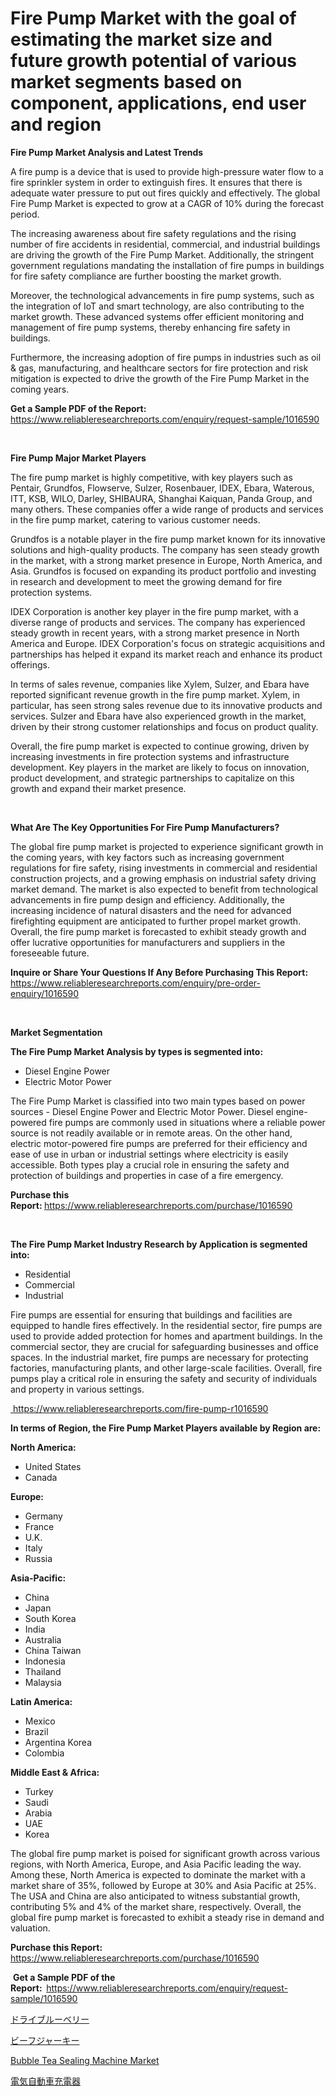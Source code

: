 <p><h1>Fire Pump Market with the goal of estimating the market size and future growth potential of various market segments based on component, applications, end user and region</h1></p><p><strong>Fire Pump Market Analysis and Latest Trends</strong></p>
<p><p>A fire pump is a device that is used to provide high-pressure water flow to a fire sprinkler system in order to extinguish fires. It ensures that there is adequate water pressure to put out fires quickly and effectively. The global Fire Pump Market is expected to grow at a CAGR of 10% during the forecast period.</p><p>The increasing awareness about fire safety regulations and the rising number of fire accidents in residential, commercial, and industrial buildings are driving the growth of the Fire Pump Market. Additionally, the stringent government regulations mandating the installation of fire pumps in buildings for fire safety compliance are further boosting the market growth.</p><p>Moreover, the technological advancements in fire pump systems, such as the integration of IoT and smart technology, are also contributing to the market growth. These advanced systems offer efficient monitoring and management of fire pump systems, thereby enhancing fire safety in buildings.</p><p>Furthermore, the increasing adoption of fire pumps in industries such as oil & gas, manufacturing, and healthcare sectors for fire protection and risk mitigation is expected to drive the growth of the Fire Pump Market in the coming years.</p></p>
<p><strong>Get a Sample PDF of the Report:&nbsp;</strong> <a href="https://www.reliableresearchreports.com/enquiry/request-sample/1016590">https://www.reliableresearchreports.com/enquiry/request-sample/1016590</a></p>
<p>&nbsp;</p>
<p><strong>Fire Pump Major Market Players</strong></p>
<p><p>The fire pump market is highly competitive, with key players such as Pentair, Grundfos, Flowserve, Sulzer, Rosenbauer, IDEX, Ebara, Waterous, ITT, KSB, WILO, Darley, SHIBAURA, Shanghai Kaiquan, Panda Group, and many others. These companies offer a wide range of products and services in the fire pump market, catering to various customer needs.</p><p>Grundfos is a notable player in the fire pump market known for its innovative solutions and high-quality products. The company has seen steady growth in the market, with a strong market presence in Europe, North America, and Asia. Grundfos is focused on expanding its product portfolio and investing in research and development to meet the growing demand for fire protection systems.</p><p>IDEX Corporation is another key player in the fire pump market, with a diverse range of products and services. The company has experienced steady growth in recent years, with a strong market presence in North America and Europe. IDEX Corporation's focus on strategic acquisitions and partnerships has helped it expand its market reach and enhance its product offerings.</p><p>In terms of sales revenue, companies like Xylem, Sulzer, and Ebara have reported significant revenue growth in the fire pump market. Xylem, in particular, has seen strong sales revenue due to its innovative products and services. Sulzer and Ebara have also experienced growth in the market, driven by their strong customer relationships and focus on product quality.</p><p>Overall, the fire pump market is expected to continue growing, driven by increasing investments in fire protection systems and infrastructure development. Key players in the market are likely to focus on innovation, product development, and strategic partnerships to capitalize on this growth and expand their market presence.</p></p>
<p>&nbsp;</p>
<p><strong>What Are The Key Opportunities For Fire Pump Manufacturers?</strong></p>
<p><p>The global fire pump market is projected to experience significant growth in the coming years, with key factors such as increasing government regulations for fire safety, rising investments in commercial and residential construction projects, and a growing emphasis on industrial safety driving market demand. The market is also expected to benefit from technological advancements in fire pump design and efficiency. Additionally, the increasing incidence of natural disasters and the need for advanced firefighting equipment are anticipated to further propel market growth. Overall, the fire pump market is forecasted to exhibit steady growth and offer lucrative opportunities for manufacturers and suppliers in the foreseeable future.</p></p>
<p><strong>Inquire or Share Your Questions If Any Before Purchasing This Report:</strong> <a href="https://www.reliableresearchreports.com/enquiry/pre-order-enquiry/1016590">https://www.reliableresearchreports.com/enquiry/pre-order-enquiry/1016590</a></p>
<p>&nbsp;</p>
<p><strong>Market Segmentation</strong></p>
<p><strong>The Fire Pump Market Analysis by types is segmented into:</strong></p>
<p><ul><li>Diesel Engine Power</li><li>Electric Motor Power</li></ul></p>
<p><p>The Fire Pump Market is classified into two main types based on power sources - Diesel Engine Power and Electric Motor Power. Diesel engine-powered fire pumps are commonly used in situations where a reliable power source is not readily available or in remote areas. On the other hand, electric motor-powered fire pumps are preferred for their efficiency and ease of use in urban or industrial settings where electricity is easily accessible. Both types play a crucial role in ensuring the safety and protection of buildings and properties in case of a fire emergency.</p></p>
<p><strong>Purchase this Report:&nbsp;</strong><a href="https://www.reliableresearchreports.com/purchase/1016590">https://www.reliableresearchreports.com/purchase/1016590</a></p>
<p>&nbsp;</p>
<p><strong>The Fire Pump Market Industry Research by Application is segmented into:</strong></p>
<p><ul><li>Residential</li><li>Commercial</li><li>Industrial</li></ul></p>
<p><p>Fire pumps are essential for ensuring that buildings and facilities are equipped to handle fires effectively. In the residential sector, fire pumps are used to provide added protection for homes and apartment buildings. In the commercial sector, they are crucial for safeguarding businesses and office spaces. In the industrial market, fire pumps are necessary for protecting factories, manufacturing plants, and other large-scale facilities. Overall, fire pumps play a critical role in ensuring the safety and security of individuals and property in various settings.</p></p>
<p><a href="https://www.reliableresearchreports.com/fire-pump-r1016590">&nbsp;https://www.reliableresearchreports.com/fire-pump-r1016590</a></p>
<p><strong>In terms of Region, the Fire Pump Market Players available by Region are:</strong></p>
<p>
    <p> <strong> North America: </strong>
        <ul>
            <li>United States</li>
            <li>Canada</li>
        </ul>
        </p> 
    <p> <strong> Europe: </strong>
        <ul>
            <li>Germany</li>
            <li>France</li>
            <li>U.K.</li>
            <li>Italy</li>
            <li>Russia</li>
        </ul>
        </p> 
    <p> <strong> Asia-Pacific: </strong>
        <ul>
            <li>China</li>
            <li>Japan</li>
            <li>South Korea</li>
            <li>India</li>
            <li>Australia</li>
            <li>China Taiwan</li>
            <li>Indonesia</li>
            <li>Thailand</li>
            <li>Malaysia</li>
        </ul>
        </p> 
    <p> <strong> Latin America: </strong>
        <ul>
            <li>Mexico</li>
            <li>Brazil</li>
            <li>Argentina Korea</li>
            <li>Colombia</li>
        </ul>
        </p> 
    <p> <strong> Middle East & Africa: </strong>
        <ul>
            <li>Turkey</li>
            <li>Saudi</li>
            <li>Arabia</li>
            <li>UAE</li>
            <li>Korea</li>
        </ul>
    </p>
    </p>
<p><p>The global fire pump market is poised for significant growth across various regions, with North America, Europe, and Asia Pacific leading the way. Among these, North America is expected to dominate the market with a market share of 35%, followed by Europe at 30% and Asia Pacific at 25%. The USA and China are also anticipated to witness substantial growth, contributing 5% and 4% of the market share, respectively. Overall, the global fire pump market is forecasted to exhibit a steady rise in demand and valuation.</p></p>
<p><strong>Purchase this Report: </strong><a href="https://www.reliableresearchreports.com/purchase/1016590">https://www.reliableresearchreports.com/purchase/1016590</a></p>
<p>&nbsp;<strong>Get a Sample PDF of the Report:&nbsp;&nbsp;</strong><a href="https://www.reliableresearchreports.com/enquiry/request-sample/1016590">https://www.reliableresearchreports.com/enquiry/request-sample/1016590</a></p>
<p><strong></strong></p>
<p><p><a href="https://github.com/RodHoppe07/Market-Research-Report-List-1/blob/main/227905027220.md">ドライブルーベリー</a></p><p><a href="https://github.com/laurenreichert/Market-Research-Report-List-1/blob/main/841055827219.md">ビーフジャーキー</a></p><p><a href="https://github.com/mbisetmhermsr/Market-Research-Report-List-2/blob/main/bubble-tea-sealing-machine-market.md">Bubble Tea Sealing Machine Market</a></p><p><a href="https://medium.com/@terrellconn2023/%E9%9B%BB%E6%B0%97%E8%87%AA%E5%8B%95%E8%BB%8A%E5%85%85%E9%9B%BB%E5%99%A8%E3%81%AE%E5%B8%82%E5%A0%B4%E5%8B%95%E5%90%91%E3%81%A8%E5%B8%82%E5%A0%B4%E5%88%86%E6%9E%90%E3%81%AF-%E6%9C%9F%E9%96%932024%E5%B9%B4%E3%81%8B%E3%82%892031%E5%B9%B4%E3%81%BE%E3%81%A7%E4%BA%88%E6%B8%AC%E3%81%95%E3%82%8C%E3%81%A6%E3%81%84%E3%81%BE%E3%81%99-a603ec4bf24b">電気自動車充電器</a></p></p>